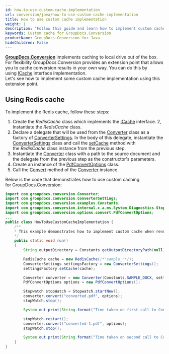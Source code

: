 ```yaml
---
id: how-to-use-custom-cache-implementation
url: conversion/java/how-to-use-custom-cache-implementation
title: How to use custom cache implementation
weight: 1
description: "Follow this guide and learn how to implement custom cache implementation when document with GroupDocs.Conversion for Java API."
keywords: Custom cache for GroupDocs.Conversion
productName: GroupDocs.Conversion for Java
hideChildren: False
---
```

[**GroupDocs.Conversion**](https://products.groupdocs.com/conversion/java) implements caching to local drive out of the box. For flexibility GroupDocs.Conversion provides an extension point that allows you to cache conversion results in your own way. You can do this by using [ICache](https://reference.groupdocs.com/annotation/java/com.groupdocs.annotation.cache/ICache) interface implementation.  
Let's see how to implement some custom cache implementation using this extension point.

## Using Redis cache

To implement the Redis cache, follow these steps:

1.   Create the *RedisCache* class which implements the [ICache](https://reference.groupdocs.com/java/conversion/com.groupdocs.conversion.caching/ICache) interface.
2,   Instantiate the *RedisCache* class.
3.   Declare a delegate that will be used from the [Converter](https://reference.groupdocs.com/java/conversion/com.groupdocs.conversion/Converter) class as a factory of [ConverterSettings](https://reference.groupdocs.com/java/conversion/com.groupdocs.conversion/ConverterSettings). In the body of this delegate, instantiate the [ConverterSettings](https://reference.groupdocs.com/java/conversion/com.groupdocs.conversion/ConverterSettings) class and call the [setCache](https://reference.groupdocs.com/java/conversion/com.groupdocs.conversion/ConverterSettings#setCache(com.groupdocs.conversion.caching.ICache)) method with the *RedisCache* class instance from the previous step.
4.   Instantiate the [Converter](https://reference.groupdocs.com/java/conversion/com.groupdocs.conversion/Converter) class with a path to the source document and the delegate from the previous step as the constructor's parameters.
5.   Create an instance of the [PdfConvertOptions](https://reference.groupdocs.com/java/conversion/com.groupdocs.conversion.options.convert/PdfConvertOptions) class.
6.   Call the [Convert](https://reference.groupdocs.com/java/conversion/com.groupdocs.conversion/Converter#convert(java.lang.String,%20com.groupdocs.conversion.options.convert.ConvertOptions)) method of the [Converter](https://reference.groupdocs.com/java/conversion/com.groupdocs.conversion/Converter) instance.

Below is the code that demonstrates how to use custom caching for GroupDocs.Conversion:

```java
import com.groupdocs.conversion.Converter;
import com.groupdocs.conversion.ConverterSettings;
import com.groupdocs.conversion.examples.Constants;
import com.groupdocs.conversion.internal.c.a.ms.System.Diagnostics.Stopwatch;
import com.groupdocs.conversion.options.convert.PdfConvertOptions;
...
public class HowToUseCustomCacheImplementation {
    /**
    * This example demonstrates how to implement custom cache when rendering document.
    */
    public static void run()
    {
        String outputDirectory = Constants.getOutputDirectoryPath(null);

        RedisCache cache = new RedisCache(/*"sample_"*/);
        ConverterSettings settingsFactory = new ConverterSettings();
        settingsFactory.setCache(cache);

        Converter converter = new Converter(Constants.SAMPLE_DOCX, settingsFactory);
        PdfConvertOptions options = new PdfConvertOptions();

        Stopwatch stopWatch = Stopwatch.startNew();
        converter.convert("converted.pdf", options);
        stopWatch.stop();

        System.out.print(String.format("Time taken on first call to Convert method %d (ms).", stopWatch.getElapsedMilliseconds()));

        stopWatch.restart();
        converter.convert("converted-1.pdf", options);
        stopWatch.stop();

        System.out.print(String.format("Time taken on second call to Convert method %d (ms).", stopWatch.getElapsedMilliseconds()));
    }
}
```
